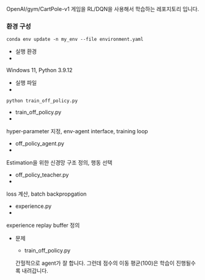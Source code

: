 OpenAI/gym/CartPole-v1 게임을 RL/DQN을 사용해서 학습하는 레포지토리 입니다.

### 환경 구성
`conda env update -n my_env --file environment.yaml`

 - 실행 환경
 - 
Windows 11, Python 3.9.12

 - 실행 파일
 - 
`python train_off_policy.py`

- train_off_policy.py
- 
hyper-parameter 지정, env-agent interface, training loop

- off_policy_agent.py
- 
Estimation을 위한 신경망 구조 정의, 행동 선택

- off_policy_teacher.py
- 
loss 계산, batch backpropgation

- experience.py
- 
experience replay buffer 정의

- 문제
    - train_off_policy.py
    
    간헐적으로 agent가 잘 합니다. 그런데 점수의 이동 평균(100)은 학습이 진행될수록 내려갑니다.
